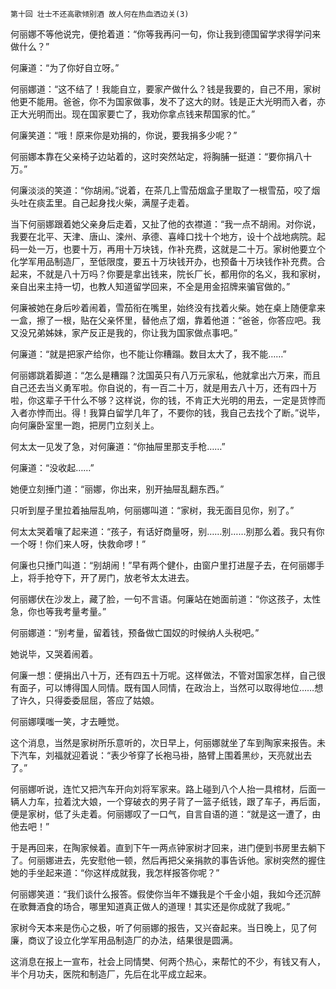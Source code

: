     第十回 壮士不还高歌倾别酒 故人何在热血洒边关(3) 

   何丽娜不等他说完，便抢着道：“你等我再问一句，你让我到德国留学求得学问来做什么？”

   何廉道：“为了你好自立呀。”

   何丽娜道：“这不结了！我能自立，要家产做什么？钱是我要的，自己不用，家树他更不能用。爸爸，你不为国家做事，发不了这大的财。钱是正大光明而入者，亦正大光明而出。现在国家要亡了，我劝你拿点钱来帮国家的忙。”

   何廉笑道：“哦！原来你是劝捐的，你说，要我捐多少呢？”

   何丽娜本靠在父亲椅子边站着的，这时突然站定，将胸脯一挺道：“要你捐八十万。”

   何廉淡淡的笑道：“你胡闹。”说着，在茶几上雪茄烟盒子里取了一根雪茄，咬了烟头吐在痰盂里。自己起身找火柴，满屋子走着。

   当下何丽娜跟着她父亲身后走着，又扯了他的衣襟道：“我一点不胡闹。对你说，我要在北平、天津、唐山、滦州、承德、喜峰口找十个地方，设十个战地病院。起码一处一万，也要十万，再用十万块钱，作补充费，这就是二十万。家树他要立个化学军用品制造厂，至低限度，要五十万块钱开办，也预备十万块钱作补充费。合起来，不就是八十万吗？你要是拿出钱来，院长厂长，都用你的名义，我和家树，亲自出来主持一切，也教人知道留学回来，不全是用金招牌来骗官做的。”

   何廉被她在身后吵着闹着，雪茄衔在嘴里，始终没有找着火柴。她在桌上随便拿来一盒，擦了一根，贴在父亲怀里，替他点了烟，靠着他道：“爸爸，你答应吧。我又没兄弟姊妹，家产反正是我的，你让我为国家做点事吧。”

   何廉道：“就是把家产给你，也不能让你糟蹋。数目太大了，我不能……”

   何丽娜跳着脚道：“怎么是糟蹋？沈国英只有八万元家私，他就拿出六万来，而且自己还去当义勇军啦。你自说的，有一百二十万，就是用去八十万，还有四十万啦，你这辈子干什么不够？这样说，你的钱，不肯正大光明的用去，一定是货悖而入者亦悖而出。得！我算白留学几年了，不要你的钱，我自己去找个了断。”说毕，向何廉卧室里一跑，把房门立刻关上。

   何太太一见发了急，对何廉道：“你抽屉里那支手枪……”

   何廉道：“没收起……”

   她便立刻捶门道：“丽娜，你出来，别开抽屉乱翻东西。”

   只听到屋子里拉着抽屉乱响，何丽娜叫道：“家树，我无面目见你，别了。”

   何太太哭着嚷了起来道：“孩子，有话好商量呀，别……别……别那么着。我只有你一个呀！你们来人呀，快救命啰！”

   何廉也只捶门叫道：“别胡闹！”早有两个健仆，由窗户里打进屋子去，在何丽娜手上，将手抢夺下，开了房门，放老爷太太进去。

   何丽娜伏在沙发上，藏了脸，一句不言语。何廉站在她面前道：“你这孩子，太性急，你也等我考量考量。”

   何丽娜道：“别考量，留着钱，预备做亡国奴的时候纳人头税吧。”

   她说毕，又哭着闹着。

   何廉一想：便捐出八十万，还有四五十万呢。这样做法，不管对国家怎样，自己很有面子，可以博得国人同情。既有国人同情，在政治上，当然可以取得地位……想了许久，只得委委屈屈，答应了姑娘。

   何丽娜噗嗤一笑，才去睡觉。

   这个消息，当然是家树所乐意听的，次日早上，何丽娜就坐了车到陶家来报告。未下汽车，刘福就迎着说：“表少爷穿了长袍马褂，胳臂上围着黑纱，天亮就出去了。”

   何丽娜听说，连忙又把汽车开向刘将军家来。路上碰到八个人抬一具棺材，后面一辆人力车，拉着沈大娘，一个穿破衣的男子背了一篮子纸钱，跟了车子，再后面，便是家树，低了头走着。何丽娜叹了一口气，自言自语的道：“就是这一遭了，由他去吧！”

   于是再回来，在陶家候着。直到下午一两点钟家树才回来，进门便到书房里去躺下了。何丽娜进去，先安慰他一顿，然后再把父亲捐款的事告诉他。家树突然的握住她的手坐起来道：“你这样成就我，我怎样报答你呢？”

   何丽娜笑道：“我们谈什么报答。假使你当年不嫌我是个千金小姐，我如今还沉醉在歌舞酒食的场合，哪里知道真正做人的道理！其实还是你成就了我呢。”

   家树今天本来是伤心之极，听了何丽娜的报告，又兴奋起来。当日晚上，见了何廉，商议了设立化学军用品制造厂的办法，结果很是圆满。

   这消息在报上一宣布，社会上同情樊、何两个热心，来帮忙的不少，有钱又有人，半个月功夫，医院和制造厂，先后在北平成立起来。


